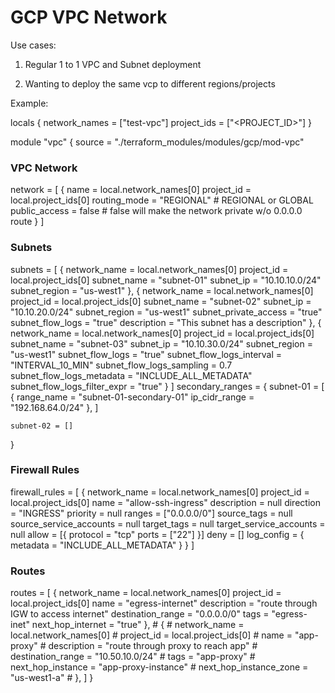 # GCP VPC Network

Use cases: 

1) Regular 1 to 1 VPC and Subnet deployment

2) Wanting to deploy the same vcp to different regions/projects

Example: 

locals {
  network_names = ["test-vpc"]
  project_ids   = ["<PROJECT_ID>"]
}

module "vpc" {
  source      = "./terraform_modules/modules/gcp/mod-vpc"

  ### VPC Network ###
  network     = [
    {
      name          = local.network_names[0]
      project_id    = local.project_ids[0]
      routing_mode  = "REGIONAL" # REGIONAL or GLOBAL
      public_access = false      # false will make the network private w/o 0.0.0.0 route 
    }
  ]

  ### Subnets ###
  subnets     = [
    {
        network_name          = local.network_names[0]
        project_id            = local.project_ids[0]
        subnet_name           = "subnet-01"
        subnet_ip             = "10.10.10.0/24"
        subnet_region         = "us-west1"
    },
    {
        network_name          = local.network_names[0]
        project_id            = local.project_ids[0]
        subnet_name           = "subnet-02"
        subnet_ip             = "10.10.20.0/24"
        subnet_region         = "us-west1"
        subnet_private_access = "true"
        subnet_flow_logs      = "true"
        description           = "This subnet has a description"
    },
    {
        network_name                 = local.network_names[0]
        project_id                   = local.project_ids[0]
        subnet_name                  = "subnet-03"
        subnet_ip                    = "10.10.30.0/24"
        subnet_region                = "us-west1"
        subnet_flow_logs             = "true"
        subnet_flow_logs_interval    = "INTERVAL_10_MIN"
        subnet_flow_logs_sampling    = 0.7
        subnet_flow_logs_metadata    = "INCLUDE_ALL_METADATA"
        subnet_flow_logs_filter_expr = "true"
    }
  ]
  secondary_ranges = {
    subnet-01 = [
        {
            range_name    = "subnet-01-secondary-01"
            ip_cidr_range = "192.168.64.0/24"
        },
    ]

    subnet-02 = []
  }

  ### Firewall Rules ###
  firewall_rules = [
    {
      network_name            = local.network_names[0]
      project_id              = local.project_ids[0]
      name                    = "allow-ssh-ingress"
      description             = null
      direction               = "INGRESS"
      priority                = null
      ranges                  = ["0.0.0.0/0"]
      source_tags             = null
      source_service_accounts = null
      target_tags             = null
      target_service_accounts = null
      allow = [{
        protocol = "tcp"
        ports    = ["22"]
      }]
      deny = []
      log_config = {
        metadata = "INCLUDE_ALL_METADATA"
      }
    }
  ]

  ### Routes ###
  routes = [
    {
        network_name           = local.network_names[0]
        project_id             = local.project_ids[0]
        name                   = "egress-internet"
        description            = "route through IGW to access internet"
        destination_range      = "0.0.0.0/0"
        tags                   = "egress-inet"
        next_hop_internet      = "true"
    },
    #  {
    #      network_name           = local.network_names[0]
    #      project_id             = local.project_ids[0]
    #      name                   = "app-proxy"
    #      description            = "route through proxy to reach app"
    #      destination_range      = "10.50.10.0/24"
    #      tags                   = "app-proxy"
    #      next_hop_instance      = "app-proxy-instance"
    #      next_hop_instance_zone = "us-west1-a"
    #  },
  ]
}